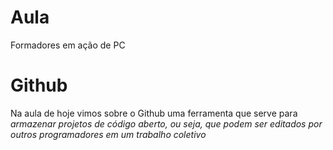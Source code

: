 # Aula
Formadores em ação de PC
# Github
Na aula de hoje vimos sobre o Github uma ferramenta que serve para *armazenar projetos de código aberto, ou seja, que podem ser editados por outros programadores em um trabalho coletivo*
